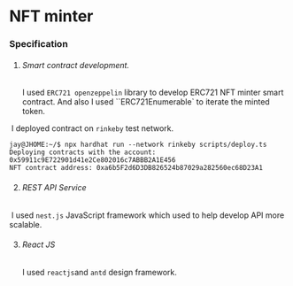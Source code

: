 # NFT minter

### Specification

1. ###### Smart contract development.

   I used `ERC721 openzeppelin` library to develop ERC721 NFT minter smart contract. And also I used ``ERC721Enumerable` to iterate the minted token.

​		I deployed contract on `rinkeby` test network.

```shell
jay@JHOME:~/$ npx hardhat run --network rinkeby scripts/deploy.ts
Deploying contracts with the account: 0x59911c9E722901d41e2Ce802016c7ABBB2A1E456
NFT contract address: 0xa6b5F2d6D3DB826524b87029a282560ec68D23A1
```
2. ###### REST API Service

​		I used `nest.js` JavaScript framework which used to help develop API more scalable. 

3. ###### React JS

   I used `reactjs`and `antd` design framework.